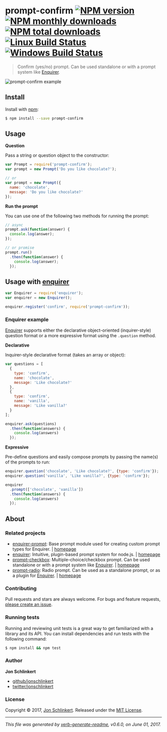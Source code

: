 # prompt-confirm [![NPM version](https://img.shields.io/npm/v/prompt-confirm.svg?style=flat)](https://www.npmjs.com/package/prompt-confirm) [![NPM monthly downloads](https://img.shields.io/npm/dm/prompt-confirm.svg?style=flat)](https://npmjs.org/package/prompt-confirm) [![NPM total downloads](https://img.shields.io/npm/dt/prompt-confirm.svg?style=flat)](https://npmjs.org/package/prompt-confirm) [![Linux Build Status](https://img.shields.io/travis/enquirer/prompt-confirm.svg?style=flat&label=Travis)](https://travis-ci.org/enquirer/prompt-confirm) [![Windows Build Status](https://img.shields.io/appveyor/ci/enquirer/prompt-confirm.svg?style=flat&label=AppVeyor)](https://ci.appveyor.com/project/enquirer/prompt-confirm)

> Confirm (yes/no) prompt. Can be used standalone or with a prompt system like [Enquirer](http://enquirer.io).

![prompt-confirm example](https://raw.githubusercontent.com/enquirer/prompt-confirm/master/example.gif)

## Install

Install with [npm](https://www.npmjs.com/):

```sh
$ npm install --save prompt-confirm
```

## Usage

**Question**

Pass a string or question object to the constructor:

```js
var Prompt = require('prompt-confirm');
var prompt = new Prompt('Do you like chocolate?');

// or
var prompt = new Prompt({
  name: 'chocolate', 
  message: 'Do you like chocolate?'
});
```

**Run the prompt**

You can use one of the following two methods for running the prompt:

```js
// async
prompt.ask(function(answer) {
  console.log(answer);
});

// or promise
prompt.run()
  .then(function(answer) {
    console.log(answer);
  });
```

## Usage with [enquirer](http://enquirer.io)

```js
var Enquirer = require('enquirer');
var enquirer = new Enquirer();

enquirer.register('confirm', require('prompt-confirm'));
```

### Enquirer example

[Enquirer](http://enquirer.io) supports either the declarative object-oriented (inquirer-style) question format or a more expressive format using the `.question` method.

**Declarative**

Inquirer-style declarative format (takes an array or object):

```js
var questions = [
  {
    type: 'confirm',
    name: 'chocolate',
    message: 'Like chocolate?'
  },
  {
    type: 'confirm',
    name: 'vanilla',
    message: 'Like vanilla?'
  }
];

enquirer.ask(questions)
  .then(function(answers) {
    console.log(answers)
  });
```

**Expressive**

Pre-define questions and easily compose prompts by passing the name(s) of the prompts to run:

```js
enquirer.question('chocolate', 'Like chocolate?', {type: 'confirm'});
enquirer.question('vanilla', 'Like vanilla?', {type: 'confirm'});

enquirer
  .prompt(['chocolate', 'vanilla'])
  .then(function(answers) {
    console.log(answers)
  });
```

## About

### Related projects

* [enquirer-prompt](https://www.npmjs.com/package/enquirer-prompt): Base prompt module used for creating custom prompt types for Enquirer. | [homepage](https://github.com/jonschlinkert/enquirer-prompt "Base prompt module used for creating custom prompt types for Enquirer.")
* [enquirer](https://www.npmjs.com/package/enquirer): Intuitive, plugin-based prompt system for node.js. | [homepage](http://enquirer.io "Intuitive, plugin-based prompt system for node.js.")
* [prompt-checkbox](https://www.npmjs.com/package/prompt-checkbox): Multiple-choice/checkbox prompt. Can be used standalone or with a prompt system like [Enquirer](http://enquirer.io). | [homepage](https://github.com/enquirer/prompt-checkbox "Multiple-choice/checkbox prompt. Can be used standalone or with a prompt system like [Enquirer].")
* [prompt-radio](https://www.npmjs.com/package/prompt-radio): Radio prompt. Can be used as a standalone prompt, or as a plugin for [Enquirer](http://enquirer.io). | [homepage](https://github.com/enquirer/prompt-radio "Radio prompt. Can be used as a standalone prompt, or as a plugin for [Enquirer].")

### Contributing

Pull requests and stars are always welcome. For bugs and feature requests, [please create an issue](../../issues/new).

### Running tests

Running and reviewing unit tests is a great way to get familiarized with a library and its API. You can install dependencies and run tests with the following command:

```sh
$ npm install && npm test
```

### Author

**Jon Schlinkert**

* [github/jonschlinkert](https://github.com/jonschlinkert)
* [twitter/jonschlinkert](https://twitter.com/jonschlinkert)

### License

Copyright © 2017, [Jon Schlinkert](https://github.com/jonschlinkert).
Released under the [MIT License](LICENSE).

***

_This file was generated by [verb-generate-readme](https://github.com/verbose/verb-generate-readme), v0.6.0, on June 01, 2017._